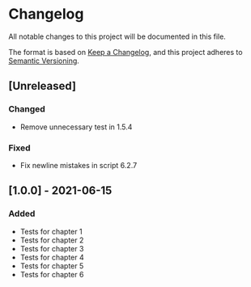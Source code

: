# Changelog
All notable changes to this project will be documented in this file.

The format is based on [Keep a Changelog](https://keepachangelog.com/en/1.0.0/),
and this project adheres to [Semantic Versioning](https://semver.org/spec/v2.0.0.html).

## [Unreleased]
### Changed
- Remove unnecessary test in 1.5.4

### Fixed
- Fix newline mistakes in script 6.2.7

## [1.0.0] - 2021-06-15
### Added
- Tests for chapter 1
- Tests for chapter 2
- Tests for chapter 3
- Tests for chapter 4
- Tests for chapter 5
- Tests for chapter 6
